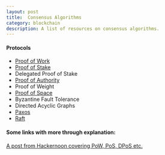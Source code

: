 ```yaml
---
layout: post
title:  Consensus Algorithms
category: blockchain
description: A list of resources on consensus algorithms.
---
```

#### Protocols
- [Proof of Work](http://www.wiki-zero.com/index.php?q=aHR0cHM6Ly9lbi53aWtpcGVkaWEub3JnL3dpa2kvUHJvb2Ytb2Ytd29ya19zeXN0ZW0)
- [Proof of Stake](http://www.wiki-zero.com/index.php?q=aHR0cHM6Ly9lbi53aWtpcGVkaWEub3JnL3dpa2kvUHJvb2Ytb2Ytc3Rha2U)
- Delegated Proof of Stake
- [Proof of Authority](http://www.wiki-zero.com/index.php?q=aHR0cHM6Ly9lbi53aWtpcGVkaWEub3JnL3dpa2kvUHJvb2Ytb2YtYXV0aG9yaXR5)
- Proof of Weight
- [Proof of Space](http://www.wiki-zero.com/index.php?q=aHR0cHM6Ly9lbi53aWtpcGVkaWEub3JnL3dpa2kvUHJvb2Ytb2Ytc3BhY2U)
- Byzantine Fault Tolerance
- Directed Acyclic Graphs
- [Paxos](http://research.microsoft.com/en-us/um/people/lamport/pubs/lamport-paxos.pdf)
- [Raft](https://raft.github.io/)


#### Some links with more through explanation:
[A post from Hackernoon covering PoW, PoS, DPoS etc.](https://hackernoon.com/a-hitchhikers-guide-to-consensus-algorithms-d81aae3eb0e3)


<!--description-->


